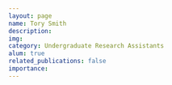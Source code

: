 ```yaml
---
layout: page
name: Tory Smith
description:
img:
category: Undergraduate Research Assistants
alum: true
related_publications: false
importance:
---
```

